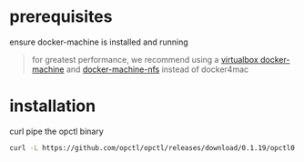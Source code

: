 # prerequisites

ensure docker-machine is installed and running
> for greatest performance, we recommend using a
> [virtualbox docker-machine](https://docs.docker.com/machine/drivers/virtualbox/)
> and
> [docker-machine-nfs](https://github.com/adlogix/docker-machine-nfs) instead of docker4mac


# installation

curl pipe the opctl binary

```bash
curl -L https://github.com/opctl/opctl/releases/download/0.1.19/opctl0.1.19.darwin.tgz | tar -xzv -C /usr/local/bin
```
